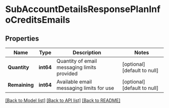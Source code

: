 # SubAccountDetailsResponsePlanInfoCreditsEmails

## Properties
Name | Type | Description | Notes
------------ | ------------- | ------------- | -------------
**Quantity** | **int64** | Quantity of email messaging limits provided | [optional] [default to null]
**Remaining** | **int64** | Available email messaging limits for use | [optional] [default to null]

[[Back to Model list]](../README.md#documentation-for-models) [[Back to API list]](../README.md#documentation-for-api-endpoints) [[Back to README]](../README.md)


